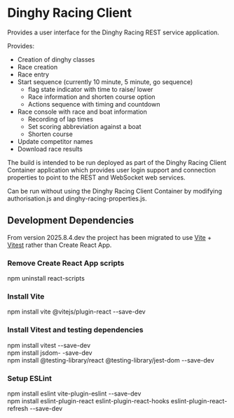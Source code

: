 # Dinghy Racing Client  
  
Provides a user interface for the Dinghy Racing REST service application.

Provides:
- Creation of dinghy classes
- Race creation
- Race entry
- Start sequence (currently 10 minute, 5 minute, go sequence)
    - flag state indicator with time to raise/ lower
    - Race information and shorten course option
    - Actions sequence with timing and countdown
- Race console with race and boat information
    - Recording of lap times
    - Set scoring abbreviation against a boat
    - Shorten course
- Update competitor names
- Download race results

The build is intended to be run deployed as part of the Dinghy Racing Client Container application which provides user login support and connection properties to point to the REST and WebSocket web services.

Can be run without using the Dinghy Racing Client Container by modifying authorisation.js and dinghy-racing-properties.js.

## Development Dependencies
From version 2025.8.4.dev the project has been migrated to use [Vite](https://vite.dev/) + [Vitest](https://vitest.dev/) rather than Create React App.  
### Remove Create React App scripts
npm uninstall react-scripts  
### Install Vite
npm install vite @vitejs/plugin-react --save-dev
### Install Vitest and testing dependencies
npm install vitest --save-dev  
npm install jsdom- -save-dev  
npm install @testing-library/react @testing-library/jest-dom --save-dev  
### Setup ESLint
npm install eslint vite-plugin-eslint --save-dev  
npm install eslint-plugin-react eslint-plugin-react-hooks eslint-plugin-react-refresh --save-dev